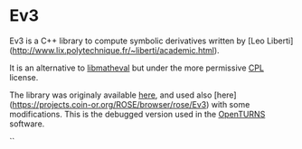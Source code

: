 Ev3
===

Ev3 is a C++ library to compute symbolic derivatives written by [Leo Liberti] (http://www.lix.polytechnique.fr/~liberti/academic.html).

It is an alternative to [libmatheval](http://www.gnu.org/software/libmatheval/) but under the more permissive [CPL](http://en.wikipedia.org/wiki/Common_Public_License) license.

The library was originaly available [here](http://www.lix.polytechnique.fr/~liberti/Ev3-1.0.tar.gz), and used also [here] (https://projects.coin-or.org/ROSE/browser/rose/Ev3) with some modifications. This is the debugged version used in the [OpenTURNS](www.openturns.org) software.


``

